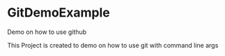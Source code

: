 # GitDemoExample
Demo on how to use github<br/>
<p>
This Project is created to demo on how to use git with command line args
</p>
